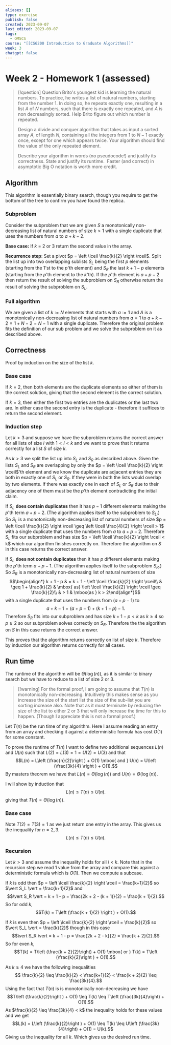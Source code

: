 ```yaml
---
aliases: []
type: exercise
publish: false
created: 2023-09-07
last_edited: 2023-09-07
tags:
  - OMSCS
course: "[[CS6200 Introduction to Graduate Algorithms]]"
week: 3
chatgpt: false
---
```

# Week 2 - Homework 1 (assessed)

>[!question] Question 
>Brito's youngest kid is learning the natural numbers. To practice, he writes a list of natural numbers, starting from the number $1$. In doing so, he repeats exactly one, resulting in a list $A$ of $N$ numbers, such that there is exactly one repeated, and $A$ is non decreasingly sorted. Help Brito figure out which number is repeated.
> 
> Design a divide and conquer algorithm that takes as input a sorted array $A$, of length $N$, containing all the integers from $1$ to $N-1$ exactly once, except for one which appears twice. Your algorithm should find the value of the only repeated element.
>  
>  Describe your algorithm in words (no pseudocode!) and justify its correctness. State and justify its runtime.  Faster (and correct) in asymptotic Big O notation is worth more credit.

## Algorithm

This algorithm is essentially binary search, though you require to get the bottom of the tree to confirm you have found the replica.

### Subproblem 

Consider the subproblem that we are given $S$ a monotonically non-decreasing list of natural numbers of size $k > 1$ with a single duplicate that uses the numbers from $a$ to $a + k - 2$. 

**Base case:** If $k$ = 2 or 3 return the second value in the array.

**Recurrence step**: Set a pivot $p = \left \lceil \frac{k}{2} \right \rceil$. Split the list up into two overlapping sublists $S_L$ being the first $p$ elements (starting from the $1$'st to the $p$'th element) and $S_R$ the last $k + 1 - p$ elements (starting from the $p$'th element to the $k$'th). If the $p$'th element is $a + p - 2$ then return the result of solving the subproblem on $S_R$ otherwise return the result of solving the subproblem on $S_L$.

### Full algorithm

We are given a list of $k := N$ elements that starts with $a := 1$ and $A$ is a monotonically non-decreasing list of natural numbers from $a = 1$ to $a + k - 2 = 1 + N - 2 = N - 1$ with a single duplicate. Therefore the original problem fits the definition of our sub problem and we solve the subproblem on it as described above.

## Correctness

Proof by induction on the size of the list $k$.

### Base case

If $k = 2$, then both elements are the duplicate elements so either of them is the correct solution, giving that the second element is the correct solution.

If $k = 3$, then either the first two entries are the duplicates or the last two are. In either case the second entry is the duplicate - therefore it suffices to return the second element.

### Induction step

Let $k > 3$ and suppose we have the subproblem returns the correct answer for all lists of size $i$ with $1 < i < k$ and we want to prove that it returns correctly for a list $S$ of size $k$.

As $k > 3$ we split the list up into $S_L$ and $S_R$ as described above. Given the lists $S_L$ and $S_R$ are overlapping by only the $p = \left \lceil \frac{k}{2} \right \rceil$'th element and we know the duplicate are adjacent entries they are both in exactly one of $S_L$ or $S_R$. If they were in both the lists would overlap by two elements. If there was exactly one in each of $S_L$ or $S_R$ due to their adjacency one of them must be the $p$'th element contradicting the initial claim.

If $S_L$ **does contain duplicates** then it has $p-1$ different elements making the $p$'th term $a + p - 2$. (The algorithm applies itself to the subproblem to $S_L$.) So $S_L$ is a monotonically non-decreasing list of natural numbers of size $p = \left \lceil \frac{k}{2} \right \rceil \geq \left \lceil \frac{4}{2} \right \rceil > 1$ with a single duplicate that uses the numbers from $a$ to $a + p - 2$. Therefore $S_L$ fits our subproblem and has size $p = \left \lceil \frac{k}{2} \right \rceil < k$ which our algorithm finishes correctly on. Therefore the algorithm on $S$ in this case returns the correct answer.

If $S_L$ **does not contain duplicates** then it has $p$ different elements making the $p$'th term $a + p - 1$. (The algorithm applies itself to the subproblem $S_R$.) So $S_R$ is a monotonically non-decreasing list of natural numbers of size 
$$\begin{align*} k + 1 - p & = k + 1 - \left \lceil \frac{k}{2} \right \rceil\\ & \geq 1 + \frac{k}{2} & \mbox{ as} \left \lceil \frac{k}{2} \right \rceil \geq \frac{k}{2}\\ & > 1 & \mbox{as } k > 2\end{align*}$$with a single duplicate that uses the numbers from $(a + p - 1)$ to 
$$a + k - 1 = (a + p - 1) + (k + 1 - p) - 1.$$Therefore $S_R$ fits into our subproblem and has size $k + 1 - p < k$ as $k \geq 4$ so $p \geq 2$ so our subproblem solves correctly on $S_R$. Therefore the the algorithm on $S$ in this case returns the correct answer.

This proves that the algorithm returns correctly on list of size $k$. Therefore by induction our algorithm returns correctly for all cases.

## Run time

The runtime of the algorithm will be $\Theta(\log(n))$, as it is similar to binary search but we have to reduce to a list of size $2$ or $3$. 

> [!warning] For the formal proof, I am going to assume that $T(n)$ is monotonically non-decreasing. 
> Intuitively this makes sense as you increase the size of the start list the size of the sub-list you are sorting increase also. Note that as it must terminate by reducing the size of the list to either 2 or 3 that will only increase the time for this to happen. (Though I appreciate this is not a formal proof.)

Let $T(n)$ be the run time of my algorithm. Here I assume reading an entry from an array and checking it against a deterministic formula has cost $O(1)$ for some constant.

To prove the runtime of $T(n)$ I want to define two additional sequences $L(n)$ and $U(n)$ such that $L(2) = L(3) = 1 = U(2) = U(3)$ and that
$$L(n) = L\left (\frac{n}{2}\right ) + O(1) \mbox{ and } U(n) = U\left (\frac{3k}{4} \right ) + O(1).$$
By masters theorem we have that $L(n) = \Theta(\log(n))$ and $U(n) = \Theta(\log(n))$.

I will show by induction that
$$L(n) \leq T(n) \leq U(n).$$
giving that $T(n) = \Theta(\log(n))$.

### Base case

Note $T(2) = T(3) = 1$ as we just return one entry in the array. This gives us the inequality for $n = 2, 3$.
$$L(n) \leq T(n) \leq U(n).$$
### Recursion

Let $k > 3$ and assume the inequality holds for all $i < k$. Note that in the recursion step we read 1 value from the array and compare this against a deterministic formula which is $O(1)$. Then we compute a subcase. 

If $k$ is odd then $p = \left \lceil \frac{k}{2} \right \rceil = \frac{k+1}{2}$ so $\vert S_L \vert = \frac{k+1}{2}$ and 
$$\vert S_R \vert = k + 1 - p = \frac{2k + 2 - (k + 1)}{2} = \frac{k + 1}{2}.$$So for odd $k$,
$$T(k) = T\left (\frac{k + 1}{2} \right ) + O(1).$$

If $k$ is even then $p = \left \lceil \frac{k}{2} \right \rceil = \frac{k}{2}$ so $\vert S_L \vert = \frac{k}{2}$ though in this case 
$$\vert S_R \vert = k + 1 - p = \frac{2k + 2 - k}{2} = \frac{k + 2}{2}.$$
So for even $k$,
$$T(k) = T\left (\frac{k + 2}{2}\right) + O(1) \mbox{ or } T(k) = T\left (\frac{k}{2}\right ) + O(1).$$

As $k \geq 4$ we have the following inequalities
$$ \frac{k}{2} \leq \frac{k}{2} < \frac{k+1}{2} < \frac{k + 2}{2} \leq \frac{3k}{4}.$$
Using the fact that $T(n)$ is is monotonically non-decreasing we have
$$T\left (\frac{k}{2}\right ) + O(1) \leq T(k) \leq T\left (\frac{3k}{4}\right) + O(1).$$
As $\frac{k}{2} \leq \frac{3k}{4} < k$ the inequality holds for these values and we get
$$L(k) = L\left (\frac{k}{2}\right ) + O(1) \leq T(k) \leq U\left (\frac{3k}{4}\right) + O(1) = U(k).$$
Giving us the inequality for all $k$. Which gives us the desired run time.